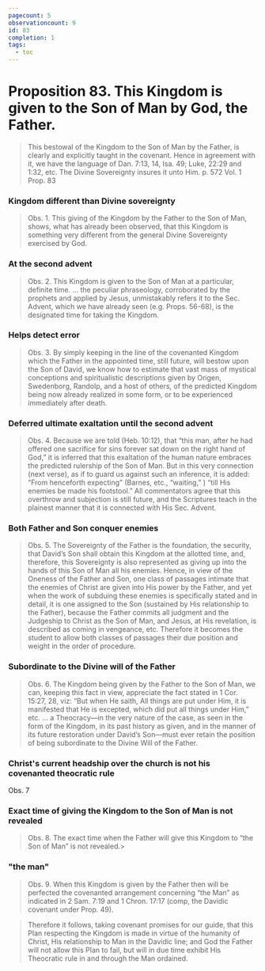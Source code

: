 ```yaml
---
pagecount: 5
observationcount: 9
id: 83
completion: 1
tags:
  - toc
---
```

# Proposition 83. This Kingdom is given to the Son of Man by God, the Father.

>This bestowal of the Kingdom to the Son of Man by the Father, is clearly and explicitly taught in the covenant. Hence in agreement with it, we have the language of Dan. 7:13, 14, Isa. 49; Luke, 22:29 and 1:32, etc. The Divine Sovereignty insures it unto Him.
>p. 572 Vol. 1 Prop. 83
### Kingdom different than Divine sovereignty
>Obs. 1. This giving of the Kingdom by the Father to the Son of Man, shows, what has already been observed, that this Kingdom is something very different from the general Divine Sovereignty exercised by God.
### At the second advent
>Obs. 2. This Kingdom is given to the Son of Man at a particular, definite time.
>...
>the peculiar phraseology, corroborated by the prophets and applied by Jesus, unmistakably refers it to the Sec. Advent, which we have already seen (e.g. Props. 56-68), is the designated time for taking the Kingdom.
### Helps detect error
>Obs. 3. By simply keeping in the line of the covenanted Kingdom which the Father in the appointed time, still future, will bestow upon the Son of David, we know how to estimate that vast mass of mystical conceptions and spiritualistic descriptions given by Origen, Swedenborg, Randolp, and a host of others, of the predicted Kingdom being now already realized in some form, or to be experienced immediately after death.
### Deferred ultimate exaltation until the second advent
>Obs. 4. Because we are told (Heb. 10:12), that “this man, after he had offered one sacrifice for sins forever sat down on the right hand of God,” it is inferred that this exaltation of the human nature embraces the predicted rulership of the Son of Man. But in this very connection (next verse), as if to guard us against such an inference, it is added: “From henceforth expecting” (Barnes, etc., “waiting,” ) “till His enemies be made his footstool.” All commentators agree that this overthrow and subjection is still future, and the Scriptures teach in the plainest manner that it is connected with His Sec. Advent.

### Both Father and Son conquer enemies
>Obs. 5. The Sovereignty of the Father is the foundation, the security, that David’s Son shall obtain this Kingdom at the allotted time, and, therefore, this Sovereignty is also represented as giving up into the hands of this Son of Man all his enemies. Hence, in view of the Oneness of the Father and Son, one class of passages intimate that the enemies of Christ are given into His power by the Father, and yet when the work of subduing these enemies is specifically stated and in detail, it is one assigned to the Son (sustained by His relationship to the Father), because the Father commits all judgment and the Judgeship to Christ as the Son of Man, and Jesus, at His revelation, is described as coming in vengeance, etc. Therefore it becomes the student to allow both classes of passages their due position and weight in the order of procedure.
### Subordinate to the Divine will of the Father
>Obs. 6. The Kingdom being given by the Father to the Son of Man, we can, keeping this fact in view, appreciate the fact stated in 1 Cor. 15:27, 28, viz: “But when He saith, All things are put under Him, it is manifested that He is excepted, which did put all things under Him,” etc.
>...
>a Theocracy—in the very nature of the case, as seen in the form of the Kingdom, in its past history as given, and in the manner of its future restoration under David’s Son—must ever retain the position of being subordinate to the Divine Will of the Father.

### Christ's current headship over the church is not his covenanted theocratic rule
Obs. 7

### Exact time of giving the Kingdom to the Son of Man is not revealed
>Obs. 8. The exact time when the Father will give this Kingdom to “the Son of Man” is not revealed.>

### "the man"
>Obs. 9. When this Kingdom is given by the Father then will be perfected the covenanted arrangement concerning “the Man” as indicated in 2 Sam. 7:19 and 1 Chron. 17:17 (comp, the Davidic covenant under Prop. 49).

>Therefore it follows, taking covenant promises for our guide, that this Plan respecting the Kingdom is made in virtue of the humanity of Christ, His relationship to Man in the Davidic line; and God the Father will not allow this Plan to fail, but will in due time exhibit His Theocratic rule in and through the Man ordained.